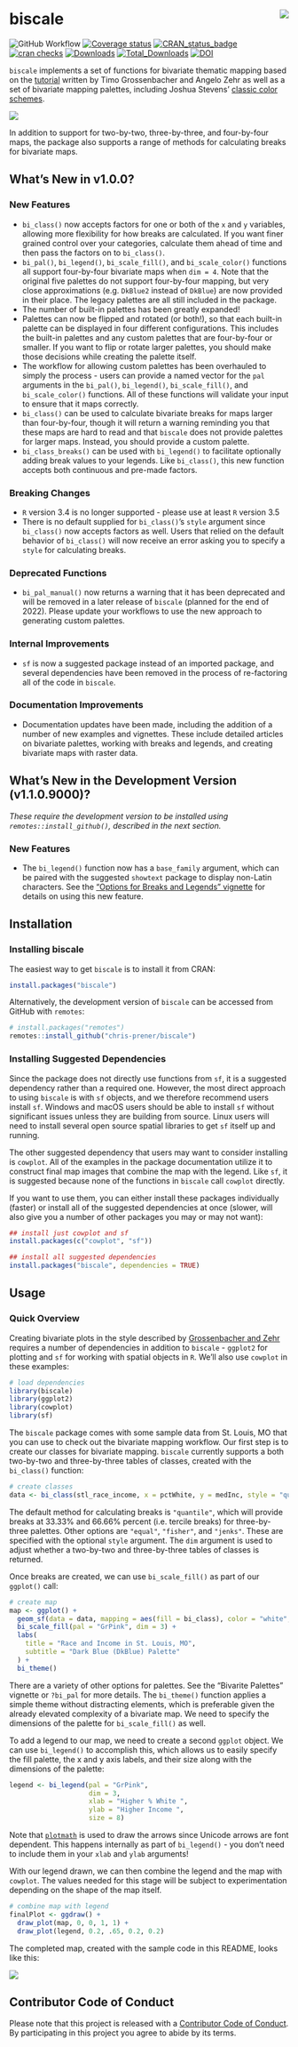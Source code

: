 
<!-- README.md is generated from README.Rmd. Please edit that file -->

# biscale <img src="man/figures/logo.png" align="right" />

![GitHub
Workflow](https://github.com/chris-prener/biscale/actions/workflows/R-CMD-check.yaml/badge.svg)
[![Coverage
status](https://codecov.io/gh/chris-prener/biscale/branch/main/graph/badge.svg)](https://app.codecov.io/github/chris-prener/biscale?branch=main)
[![CRAN_status_badge](https://www.r-pkg.org/badges/version/biscale)](https://cran.r-project.org/package=biscale)
[![cran
checks](https://cranchecks.info/badges/worst/biscale)](https://cran.r-project.org/web/checks/check_results_biscale.html)
[![Downloads](https://cranlogs.r-pkg.org/badges/biscale?color=brightgreen)](https://www.r-pkg.org/pkg/biscale)
[![Total_Downloads](http://cranlogs.r-pkg.org/badges/grand-total/biscale?color=brightgreen)](https://www.r-pkg.org/pkg/biscale)
[![DOI](https://zenodo.org/badge/183024212.svg)](https://zenodo.org/badge/latestdoi/183024212)

`biscale` implements a set of functions for bivariate thematic mapping
based on the
[tutorial](https://timogrossenbacher.ch/2019/04/bivariate-maps-with-ggplot2-and-sf/)
written by Timo Grossenbacher and Angelo Zehr as well as a set of
bivariate mapping palettes, including Joshua Stevens’ [classic color
schemes](https://www.joshuastevens.net/cartography/make-a-bivariate-choropleth-map/).

![](man/figures/biscale.001.jpeg)

In addition to support for two-by-two, three-by-three, and four-by-four
maps, the package also supports a range of methods for calculating
breaks for bivariate maps.

## What’s New in v1.0.0?

### New Features

- `bi_class()` now accepts factors for one or both of the `x` and `y`
  variables, allowing more flexibility for how breaks are calculated. If
  you want finer grained control over your categories, calculate them
  ahead of time and then pass the factors on to `bi_class()`.
- `bi_pal()`, `bi_legend()`, `bi_scale_fill()`, and `bi_scale_color()`
  functions all support four-by-four bivariate maps when `dim = 4`. Note
  that the original five palettes do not support four-by-four mapping,
  but very close approximations (e.g. `DkBlue2` instead of `DkBlue`) are
  now provided in their place. The legacy palettes are all still
  included in the package.
- The number of built-in palettes has been greatly expanded!
- Palettes can now be flipped and rotated (or both!), so that each
  built-in palette can be displayed in four different configurations.
  This includes the built-in palettes and any custom palettes that are
  four-by-four or smaller. If you want to flip or rotate larger
  palettes, you should make those decisions while creating the palette
  itself.
- The workflow for allowing custom palettes has been overhauled to
  simply the process - users can provide a named vector for the `pal`
  arguments in the `bi_pal()`, `bi_legend()`, `bi_scale_fill()`, and
  `bi_scale_color()` functions. All of these functions will validate
  your input to ensure that it maps correctly.
- `bi_class()` can be used to calculate bivariate breaks for maps larger
  than four-by-four, though it will return a warning reminding you that
  these maps are hard to read and that `biscale` does not provide
  palettes for larger maps. Instead, you should provide a custom
  palette.
- `bi_class_breaks()` can be used with `bi_legend()` to facilitate
  optionally adding break values to your legends. Like `bi_class()`,
  this new function accepts both continuous and pre-made factors.

### Breaking Changes

- `R` version 3.4 is no longer supported - please use at least `R`
  version 3.5
- There is no default supplied for `bi_class()`’s `style` argument since
  `bi_class()` now accepts factors as well. Users that relied on the
  default behavior of `bi_class()` will now receive an error asking you
  to specify a `style` for calculating breaks.

### Deprecated Functions

- `bi_pal_manual()` now returns a warning that it has been deprecated
  and will be removed in a later release of `biscale` (planned for the
  end of 2022). Please update your workflows to use the new approach to
  generating custom palettes.

### Internal Improvements

- `sf` is now a suggested package instead of an imported package, and
  several dependencies have been removed in the process of re-factoring
  all of the code in `biscale`.

### Documentation Improvements

- Documentation updates have been made, including the addition of a
  number of new examples and vignettes. These include detailed articles
  on bivariate palettes, working with breaks and legends, and creating
  bivariate maps with raster data.

## What’s New in the Development Version (v1.1.0.9000)?

*These require the development version to be installed using
`remotes::install_github()`, described in the next section.*

### New Features

- The `bi_legend()` function now has a `base_family` argument, which can
  be paired with the suggested `showtext` package to display non-Latin
  characters. See the [“Options for Breaks and Legends”
  vignette](https://chris-prener.github.io/biscale/articles/breaks.html#using-non-latin-characters)
  for details on using this new feature.

## Installation

### Installing biscale

The easiest way to get `biscale` is to install it from CRAN:

``` r
install.packages("biscale")
```

Alternatively, the development version of `biscale` can be accessed from
GitHub with `remotes`:

``` r
# install.packages("remotes")
remotes::install_github("chris-prener/biscale")
```

### Installing Suggested Dependencies

Since the package does not directly use functions from `sf`, it is a
suggested dependency rather than a required one. However, the most
direct approach to using `biscale` is with `sf` objects, and we
therefore recommend users install `sf`. Windows and macOS users should
be able to install `sf` without significant issues unless they are
building from source. Linux users will need to install several open
source spatial libraries to get `sf` itself up and running.

The other suggested dependency that users may want to consider
installing is `cowplot`. All of the examples in the package
documentation utilize it to construct final map images that combine the
map with the legend. Like `sf`, it is suggested because none of the
functions in `biscale` call `cowplot` directly.

If you want to use them, you can either install these packages
individually (faster) or install all of the suggested dependencies at
once (slower, will also give you a number of other packages you may or
may not want):

``` r
## install just cowplot and sf
install.packages(c("cowplot", "sf"))

## install all suggested dependencies
install.packages("biscale", dependencies = TRUE)
```

## Usage

### Quick Overview

Creating bivariate plots in the style described by [Grossenbacher and
Zehr](https://timogrossenbacher.ch/2019/04/bivariate-maps-with-ggplot2-and-sf/)
requires a number of dependencies in addition to `biscale` - `ggplot2`
for plotting and `sf` for working with spatial objects in `R`. We’ll
also use `cowplot` in these examples:

``` r
# load dependencies
library(biscale)
library(ggplot2)
library(cowplot)
library(sf)
```

The `biscale` package comes with some sample data from St. Louis, MO
that you can use to check out the bivariate mapping workflow. Our first
step is to create our classes for bivariate mapping. `biscale` currently
supports a both two-by-two and three-by-three tables of classes, created
with the `bi_class()` function:

``` r
# create classes
data <- bi_class(stl_race_income, x = pctWhite, y = medInc, style = "quantile", dim = 3)
```

The default method for calculating breaks is `"quantile"`, which will
provide breaks at 33.33% and 66.66% percent (i.e. tercile breaks) for
three-by-three palettes. Other options are `"equal"`, `"fisher"`, and
`"jenks"`. These are specified with the optional `style` argument. The
`dim` argument is used to adjust whether a two-by-two and three-by-three
tables of classes is returned.

Once breaks are created, we can use `bi_scale_fill()` as part of our
`ggplot()` call:

``` r
# create map
map <- ggplot() +
  geom_sf(data = data, mapping = aes(fill = bi_class), color = "white", size = 0.1, show.legend = FALSE) +
  bi_scale_fill(pal = "GrPink", dim = 3) +
  labs(
    title = "Race and Income in St. Louis, MO",
    subtitle = "Dark Blue (DkBlue) Palette"
  ) +
  bi_theme()
```

There are a variety of other options for palettes. See the “Bivarite
Palettes” vignette or `?bi_pal` for more details. The `bi_theme()`
function applies a simple theme without distracting elements, which is
preferable given the already elevated complexity of a bivariate map. We
need to specify the dimensions of the palette for `bi_scale_fill()` as
well.

To add a legend to our map, we need to create a second `ggplot` object.
We can use `bi_legend()` to accomplish this, which allows us to easily
specify the fill palette, the x and y axis labels, and their size along
with the dimensions of the palette:

``` r
legend <- bi_legend(pal = "GrPink",
                    dim = 3,
                    xlab = "Higher % White ",
                    ylab = "Higher Income ",
                    size = 8)
```

Note that
[`plotmath`](https://stat.ethz.ch/R-manual/R-devel/library/grDevices/html/plotmath.html)
is used to draw the arrows since Unicode arrows are font dependent. This
happens internally as part of `bi_legend()` - you don’t need to include
them in your `xlab` and `ylab` arguments!

With our legend drawn, we can then combine the legend and the map with
`cowplot`. The values needed for this stage will be subject to
experimentation depending on the shape of the map itself.

``` r
# combine map with legend
finalPlot <- ggdraw() +
  draw_plot(map, 0, 0, 1, 1) +
  draw_plot(legend, 0.2, .65, 0.2, 0.2)
```

The completed map, created with the sample code in this README, looks
like this:

![](man/figures/biscale.004.jpeg)

## Contributor Code of Conduct

Please note that this project is released with a [Contributor Code of
Conduct](https://chris-prener.github.io/biscale/CODE_OF_CONDUCT.html).
By participating in this project you agree to abide by its terms.
